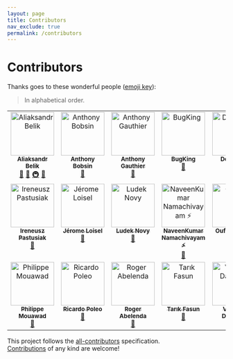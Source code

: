 ```yaml
---
layout: page
title: Contributors
nav_exclude: true
permalink: /contributors
---
```


# Contributors

Thanks goes to these wonderful people ([emoji key](https://allcontributors.org/docs/en/emoji-key)):

> In alphabetical order.

<!-- ALL-CONTRIBUTORS-LIST:START - Do not remove or modify this section -->
<!-- prettier-ignore-start -->
<!-- markdownlint-disable -->
<table>
  <tbody>
    <tr>
      <td align="center" valign="top" width="16.66%"><a href="https://github.com/aliesbelik"><img src="https://avatars.githubusercontent.com/u/1752374?v=4?s=100" width="100px;" alt="Aliaksandr Belik"/><br /><sub><b>Aliaksandr Belik</b></sub></a><br /><a href="https://github.com/aliesbelik/awesome-jmeter/commits?author=aliesbelik" title="Documentation">📖</a> <a href="#ideas-aliesbelik" title="Ideas, Planning, & Feedback">🤔</a> <a href="#infra-aliesbelik" title="Infrastructure (Hosting, Build-Tools, etc)">🚇</a> <a href="#research-aliesbelik" title="Research">🔬</a></td>
      <td align="center" valign="top" width="16.66%"><a href="https://github.com/AnthonyBobsin"><img src="https://avatars.githubusercontent.com/u/9815543?v=4?s=100" width="100px;" alt="Anthony Bobsin"/><br /><sub><b>Anthony Bobsin</b></sub></a><br /><a href="https://github.com/aliesbelik/awesome-jmeter/commits?author=AnthonyBobsin" title="Documentation">📖</a></td>
      <td align="center" valign="top" width="16.66%"><a href="https://github.com/anthonygauthier"><img src="https://avatars.githubusercontent.com/u/6709533?v=4?s=100" width="100px;" alt="Anthony Gauthier"/><br /><sub><b>Anthony Gauthier</b></sub></a><br /><a href="https://github.com/aliesbelik/awesome-jmeter/commits?author=anthonygauthier" title="Documentation">📖</a></td>
      <td align="center" valign="top" width="16.66%"><a href="https://github.com/wangzhen-fit2cloud"><img src="https://avatars.githubusercontent.com/u/27671436?v=4?s=100" width="100px;" alt="BugKing"/><br /><sub><b>BugKing</b></sub></a><br /><a href="https://github.com/aliesbelik/awesome-jmeter/commits?author=wangzhen-fit2cloud" title="Documentation">📖</a></td>
      <td align="center" valign="top" width="16.66%"><a href="https://github.com/Devinsuit"><img src="https://avatars.githubusercontent.com/u/11741306?v=4?s=100" width="100px;" alt="Devinsuit"/><br /><sub><b>Devinsuit</b></sub></a><br /><a href="https://github.com/aliesbelik/awesome-jmeter/commits?author=Devinsuit" title="Documentation">📖</a></td>
      <td align="center" valign="top" width="16.66%"><a href="https://github.com/fltoledo"><img src="https://avatars.githubusercontent.com/u/767809?v=4?s=100" width="100px;" alt="Federico Toledo"/><br /><sub><b>Federico Toledo</b></sub></a><br /><a href="https://github.com/aliesbelik/awesome-jmeter/commits?author=fltoledo" title="Documentation">📖</a></td>
    </tr>
    <tr>
      <td align="center" valign="top" width="16.66%"><a href="https://github.com/automatictester"><img src="https://avatars.githubusercontent.com/u/9162833?v=4?s=100" width="100px;" alt="Ireneusz Pastusiak"/><br /><sub><b>Ireneusz Pastusiak</b></sub></a><br /><a href="https://github.com/aliesbelik/awesome-jmeter/commits?author=automatictester" title="Documentation">📖</a></td>
      <td align="center" valign="top" width="16.66%"><a href="https://github.com/jloisel"><img src="https://avatars.githubusercontent.com/u/3208716?v=4?s=100" width="100px;" alt="Jérome Loisel"/><br /><sub><b>Jérome Loisel</b></sub></a><br /><a href="https://github.com/aliesbelik/awesome-jmeter/commits?author=jloisel" title="Documentation">📖</a></td>
      <td align="center" valign="top" width="16.66%"><a href="https://github.com/ludeknovy"><img src="https://avatars.githubusercontent.com/u/13610612?v=4?s=100" width="100px;" alt="Ludek Novy"/><br /><sub><b>Ludek Novy</b></sub></a><br /><a href="https://github.com/aliesbelik/awesome-jmeter/commits?author=ludeknovy" title="Documentation">📖</a></td>
      <td align="center" valign="top" width="16.66%"><a href="https://github.com/QAInsights"><img src="https://avatars.githubusercontent.com/u/2826376?v=4?s=100" width="100px;" alt="NaveenKumar Namachivayam ⚡"/><br /><sub><b>NaveenKumar Namachivayam ⚡</b></sub></a><br /><a href="https://github.com/aliesbelik/awesome-jmeter/commits?author=QAInsights" title="Documentation">📖</a></td>
      <td align="center" valign="top" width="16.66%"><a href="https://github.com/anasoid"><img src="https://avatars.githubusercontent.com/u/10306838?v=4?s=100" width="100px;" alt="Oufdou Anas"/><br /><sub><b>Oufdou Anas</b></sub></a><br /><a href="https://github.com/aliesbelik/awesome-jmeter/commits?author=anasoid" title="Documentation">📖</a></td>
      <td align="center" valign="top" width="16.66%"><a href="https://github.com/spekulatius"><img src="https://avatars.githubusercontent.com/u/8433587?v=4?s=100" width="100px;" alt="Peter Thaleikis"/><br /><sub><b>Peter Thaleikis</b></sub></a><br /><a href="https://github.com/aliesbelik/awesome-jmeter/commits?author=spekulatius" title="Documentation">📖</a></td>
    </tr>
    <tr>
      <td align="center" valign="top" width="16.66%"><a href="https://github.com/pmouawad"><img src="https://avatars.githubusercontent.com/u/3127467?v=4?s=100" width="100px;" alt="Philippe Mouawad"/><br /><sub><b>Philippe Mouawad</b></sub></a><br /><a href="https://github.com/aliesbelik/awesome-jmeter/commits?author=pmouawad" title="Documentation">📖</a></td>
      <td align="center" valign="top" width="16.66%"><a href="https://github.com/RicardoPoleo"><img src="https://avatars.githubusercontent.com/u/7467545?v=4?s=100" width="100px;" alt="Ricardo Poleo"/><br /><sub><b>Ricardo Poleo</b></sub></a><br /><a href="https://github.com/aliesbelik/awesome-jmeter/commits?author=RicardoPoleo" title="Documentation">📖</a></td>
      <td align="center" valign="top" width="16.66%"><a href="https://github.com/rabelenda"><img src="https://avatars.githubusercontent.com/u/3179183?v=4?s=100" width="100px;" alt="Roger Abelenda"/><br /><sub><b>Roger Abelenda</b></sub></a><br /><a href="https://github.com/aliesbelik/awesome-jmeter/commits?author=rabelenda" title="Documentation">📖</a></td>
      <td align="center" valign="top" width="16.66%"><a href="https://github.com/tarikfasun"><img src="https://avatars.githubusercontent.com/u/12715890?v=4?s=100" width="100px;" alt="Tarık Fasun"/><br /><sub><b>Tarık Fasun</b></sub></a><br /><a href="https://github.com/aliesbelik/awesome-jmeter/commits?author=tarikfasun" title="Documentation">📖</a></td>
      <td align="center" valign="top" width="16.66%"><a href="https://github.com/vdaburon"><img src="https://avatars.githubusercontent.com/u/1881617?v=4?s=100" width="100px;" alt="Vincent Daburon"/><br /><sub><b>Vincent Daburon</b></sub></a><br /><a href="https://github.com/aliesbelik/awesome-jmeter/commits?author=vdaburon" title="Documentation">📖</a></td>
    </tr>
  </tbody>
</table>

<!-- markdownlint-restore -->
<!-- prettier-ignore-end -->

<!-- ALL-CONTRIBUTORS-LIST:END -->

This project follows the [all-contributors](https://github.com/all-contributors/all-contributors) specification.<br>
[Contributions](CONTRIBUTING.md) of any kind are welcome!
